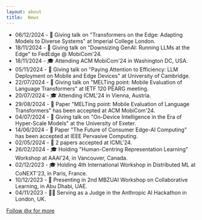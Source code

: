 ```yaml
---
layout: about
title:  News
---
```


* 06/12/2024 - 🎤 Giving talk on "Transformers on the Edge: Adapting Models to Diverse Systems" at Imperial College London.
* 18/11/2024 - 🎤 Giving talk on "Downsizing GenAI: Running LLMs at the Edge" to FedEdge @ MobiCom'24.
* 18/11/2024 - 🎓 Attending ACM MobiCom'24 in Washington DC, USA.
* 05/11/2024 - 🎤 Giving talk on "Paying Attention to Efficiency: LLM Deployment on Mobile and Edge Devices" at University of Cambridge.
* 22/07/2024 - 🎤 Giving talk on "MELTing point: Mobile Evaluation of Language Transformers" at IETF 120 PEARG meeting.
* 20/07/2024 - 🎓 Attending ICML'24 in Vienna, Austria.
* 29/08/2024 - 📄 Paper "MELTing point: Mobile Evaluation of Language Transformers" has been accepted at ACM MobiCom'24.
* 04/07/2024 - 🎤 Giving talk on "On-Device Intelligence in the Era of Hyper-Scale Models" at the University of Exeter.
* 14/06/2024 - 📄 Paper "The Future of Consumer Edge-AI Computing" has been accepted at IEEE Pervasive Computing.
* 02/05/2024 - 📄 2 papers accepted at ICML'24.
* 26/02/2024 - 🎓 Holding "Human-Centring Representation Learning" Workshop at AAAI'24, in Vancouver, Canada.
* 02/12/2023 - 🎓 Holding 4th International Workshop in Distributed ML at CoNEXT'23, in Paris, France.
* 10/12/2023 - 🎤 Presenting in 2nd MBZUAI Workshop on Collaborative Learning, in Abu Dhabi, UAE.
* 04/11/2023 - 🧑‍💻 Serving as a Judge in the Anthropic AI Hackathon in London, UK.


<a href="https://twitter.com/stevelaskaridis" class="twitter-follow-button" data-show-count="false">Follow @x for more</a><script async src="https://platform.twitter.com/widgets.js" charset="utf-8"></script>